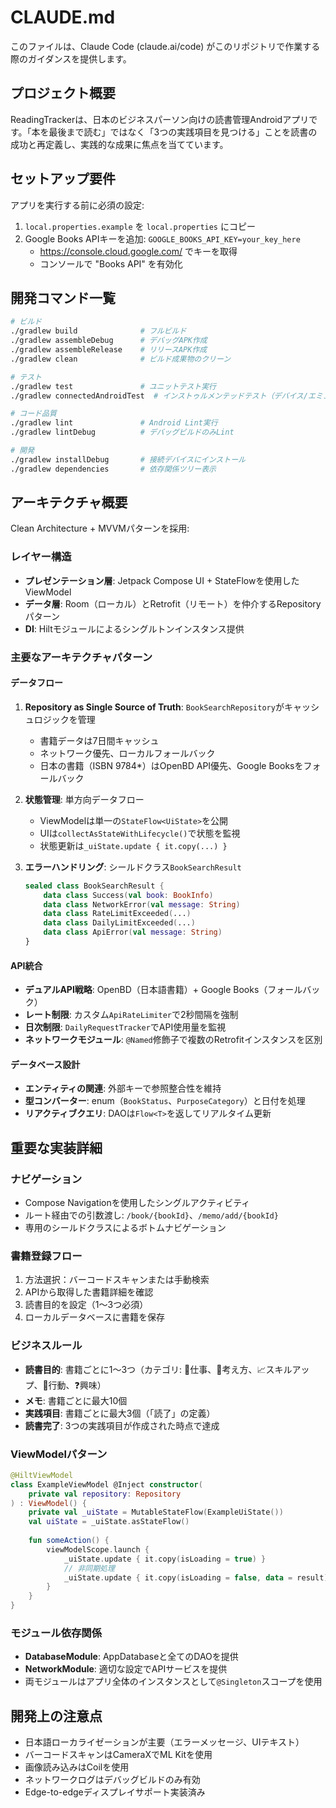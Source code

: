 # CLAUDE.md

このファイルは、Claude Code (claude.ai/code) がこのリポジトリで作業する際のガイダンスを提供します。

## プロジェクト概要

ReadingTrackerは、日本のビジネスパーソン向けの読書管理Androidアプリです。「本を最後まで読む」ではなく「3つの実践項目を見つける」ことを読書の成功と再定義し、実践的な成果に焦点を当てています。

## セットアップ要件

アプリを実行する前に必須の設定:
1. `local.properties.example` を `local.properties` にコピー
2. Google Books APIキーを追加: `GOOGLE_BOOKS_API_KEY=your_key_here`
   - https://console.cloud.google.com/ でキーを取得
   - コンソールで "Books API" を有効化

## 開発コマンド一覧

```bash
# ビルド
./gradlew build              # フルビルド
./gradlew assembleDebug      # デバッグAPK作成
./gradlew assembleRelease    # リリースAPK作成
./gradlew clean              # ビルド成果物のクリーン

# テスト
./gradlew test               # ユニットテスト実行
./gradlew connectedAndroidTest  # インストゥルメンテッドテスト（デバイス/エミュレータ必須）

# コード品質
./gradlew lint               # Android Lint実行
./gradlew lintDebug          # デバッグビルドのみLint

# 開発
./gradlew installDebug       # 接続デバイスにインストール
./gradlew dependencies       # 依存関係ツリー表示
```

## アーキテクチャ概要

Clean Architecture + MVVMパターンを採用:

### レイヤー構造
- **プレゼンテーション層**: Jetpack Compose UI + StateFlowを使用したViewModel
- **データ層**: Room（ローカル）とRetrofit（リモート）を仲介するRepositoryパターン
- **DI**: Hiltモジュールによるシングルトンインスタンス提供

### 主要なアーキテクチャパターン

#### データフロー
1. **Repository as Single Source of Truth**: `BookSearchRepository`がキャッシュロジックを管理
   - 書籍データは7日間キャッシュ
   - ネットワーク優先、ローカルフォールバック
   - 日本の書籍（ISBN 9784*）はOpenBD API優先、Google Booksをフォールバック

2. **状態管理**: 単方向データフロー
   - ViewModelは単一の`StateFlow<UiState>`を公開
   - UIは`collectAsStateWithLifecycle()`で状態を監視
   - 状態更新は`_uiState.update { it.copy(...) }`

3. **エラーハンドリング**: シールドクラス`BookSearchResult`
   ```kotlin
   sealed class BookSearchResult {
       data class Success(val book: BookInfo)
       data class NetworkError(val message: String)
       data class RateLimitExceeded(...)
       data class DailyLimitExceeded(...)
       data class ApiError(val message: String)
   }
   ```

#### API統合
- **デュアルAPI戦略**: OpenBD（日本語書籍）+ Google Books（フォールバック）
- **レート制限**: カスタム`ApiRateLimiter`で2秒間隔を強制
- **日次制限**: `DailyRequestTracker`でAPI使用量を監視
- **ネットワークモジュール**: `@Named`修飾子で複数のRetrofitインスタンスを区別

#### データベース設計
- **エンティティの関連**: 外部キーで参照整合性を維持
- **型コンバーター**: enum（`BookStatus`、`PurposeCategory`）と日付を処理
- **リアクティブクエリ**: DAOは`Flow<T>`を返してリアルタイム更新

## 重要な実装詳細

### ナビゲーション
- Compose Navigationを使用したシングルアクティビティ
- ルート経由での引数渡し: `/book/{bookId}`、`/memo/add/{bookId}`
- 専用のシールドクラスによるボトムナビゲーション

### 書籍登録フロー
1. 方法選択：バーコードスキャンまたは手動検索
2. APIから取得した書籍詳細を確認
3. 読書目的を設定（1〜3つ必須）
4. ローカルデータベースに書籍を保存

### ビジネスルール
- **読書目的**: 書籍ごとに1〜3つ（カテゴリ: 💼仕事、🧠考え方、📈スキルアップ、🎯行動、❓興味）
- **メモ**: 書籍ごとに最大10個
- **実践項目**: 書籍ごとに最大3個（「読了」の定義）
- **読書完了**: 3つの実践項目が作成された時点で達成

### ViewModelパターン
```kotlin
@HiltViewModel
class ExampleViewModel @Inject constructor(
    private val repository: Repository
) : ViewModel() {
    private val _uiState = MutableStateFlow(ExampleUiState())
    val uiState = _uiState.asStateFlow()
    
    fun someAction() {
        viewModelScope.launch {
            _uiState.update { it.copy(isLoading = true) }
            // 非同期処理
            _uiState.update { it.copy(isLoading = false, data = result) }
        }
    }
}
```

### モジュール依存関係
- **DatabaseModule**: AppDatabaseと全てのDAOを提供
- **NetworkModule**: 適切な設定でAPIサービスを提供
- 両モジュールはアプリ全体のインスタンスとして`@Singleton`スコープを使用

## 開発上の注意点

- 日本語ローカライゼーションが主要（エラーメッセージ、UIテキスト）
- バーコードスキャンはCameraXでML Kitを使用
- 画像読み込みはCoilを使用
- ネットワークログはデバッグビルドのみ有効
- Edge-to-edgeディスプレイサポート実装済み